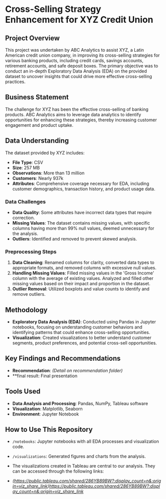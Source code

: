 # Cross-Selling Strategy Enhancement for XYZ Credit Union

## Project Overview

This project was undertaken by ABC Analytics to assist XYZ, a Latin American credit union company, 
in improving its cross-selling strategies for various banking products, including credit cards, savings accounts,
retirement accounts, and safe deposit boxes. The primary objective was to conduct an in-depth Exploratory Data Analysis (EDA) 
on the provided dataset to uncover insights that could drive more effective cross-selling practices.

## Business Statement

The challenge for XYZ has been the effective cross-selling of banking products. ABC Analytics aims to leverage data analytics to identify opportunities
for enhancing these strategies, thereby increasing customer engagement and product uptake.

## Data Understanding

The dataset provided by XYZ includes:

- **File Type**: CSV
- **Size**: 257 MB
- **Observations**: More than 13 million
- **Customers**: Nearly 937k
- **Attributes**: Comprehensive coverage necessary for EDA, including customer demographics, transaction history, and product usage data.

### Data Challenges

- **Data Quality**: Some attributes have incorrect data types that require correction.
- **Missing Values**: The dataset contains missing values, with specific columns having more than 99% null values,
  deemed unnecessary for the analysis.
- **Outliers**: Identified and removed to prevent skewed analysis.

### Preprocessing Steps

1. **Data Cleaning**: Renamed columns for clarity, converted data types to appropriate formats, and removed columns with excessive null values.
2. **Handling Missing Values**: Filled missing values in the 'Gross Income' column with the average of existing values.
   Analyzed and filled other missing values based on their impact and proportion in the dataset.
4. **Outlier Removal**: Utilized boxplots and value counts to identify and remove outliers.

## Methodology

- **Exploratory Data Analysis (EDA)**: Conducted using Pandas in Jupyter notebooks, focusing on understanding customer behaviors and identifying patterns
   that could enhance cross-selling opportunities.
- **Visualization**: Created visualizations to better understand customer segments, product preferences, and potential cross-sell opportunities.

## Key Findings and Recommendations
- **Recommendation**: *(Detail on recommendation folder)*
- **final result: Final presentation
  
## Tools Used

- **Data Analysis and Processing**: Pandas, NumPy, Tableau software
- **Visualization**: Matplotlib, Seaborn
- **Environment**: Jupyter Notebook

## How to Use This Repository


- `/notebooks`: Jupyter notebooks with all EDA processes and visualization code.
- `/visualizations`: Generated figures and charts from the analysis.
- The visualizations created in Tableau are central to our analysis. They can be accessed through the following links:

- *(https://public.tableau.com/shared/286YB89BW?:display_count=n&:origin=viz_share_link)https://public.tableau.com/shared/286YB89BW?:display_count=n&:origin=viz_share_link*
